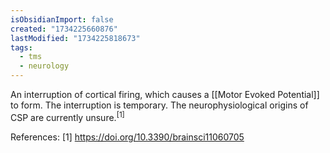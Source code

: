 ```yaml
---
isObsidianImport: false
created: "1734225660876"
lastModified: "1734225818673"
tags:
  - tms
  - neurology
---
```

An interruption of cortical firing, which causes a [[Motor Evoked Potential]] to form. The interruption is temporary. The neurophysiological origins of CSP are currently unsure.<sup>[1]</sup>

References:
[1] https://doi.org/10.3390/brainsci11060705